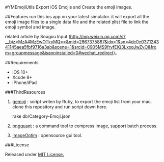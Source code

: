 #YMEmojiUtils
Export iOS Emojis and Create the emoji images.

##Features
run this ios app on your latest simulator. it will export all the emoji image files to a single data file and the related plist file to link the emoji symbol and image.

related article by Sougou Input (http://mp.weixin.qq.com/s?__biz=MzA4MzEwOTkyMQ==&mid=2667375867&idx=1&sn=4dc0e037124341145aea5fbf9716a3ab&scene=1&srcid=0905MS9frvfEiQ3LxxqJwZyO&from=groupmessage&isappinstalled=0#wechat_redirect)。

##Requirements
- iOS 10+
- Xcode 8+
- iPhone/iPad

###ThirdResources
1. [gemoji](https://github.com/github/gemoji) : script writen by Ruby, to export the emoji list from your mac. clone this repository and run script down here.

    rake db/Category-Emoji.json
    
2. [pngquant](https://pngquant.org/) : a command tool to compress image, support batch process.

3. [ImageOptim](https://imageoptim.com/mac) : opensource gui tool.

###License

Released under [MIT License.](https://github.com/zyuanming/YMEmojiUtils/blob/master/LICENSE)
